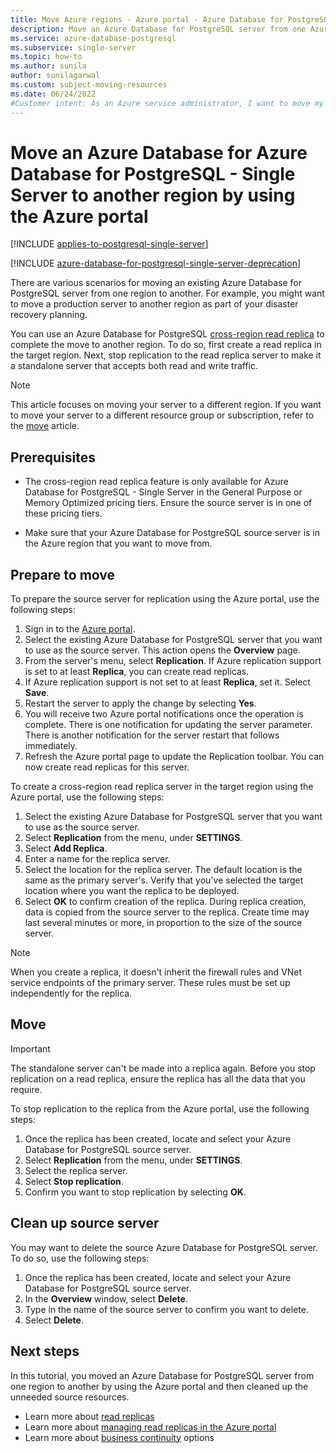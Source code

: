 ```yaml
---
title: Move Azure regions - Azure portal - Azure Database for PostgreSQL - Single Server
description: Move an Azure Database for PostgreSQL server from one Azure region to another using a read replica and the Azure portal.
ms.service: azure-database-postgresql
ms.subservice: single-server
ms.topic: how-to
ms.author: sunila
author: sunilagarwal
ms.custom: subject-moving-resources
ms.date: 06/24/2022
#Customer intent: As an Azure service administrator, I want to move my service resources to another Azure region
---
```


# Move an Azure Database for Azure Database for PostgreSQL - Single Server to another region by using the Azure portal

[!INCLUDE [applies-to-postgresql-single-server](../includes/applies-to-postgresql-single-server.md)]

[!INCLUDE [azure-database-for-postgresql-single-server-deprecation](../includes/azure-database-for-postgresql-single-server-deprecation.md)]

There are various scenarios for moving an existing Azure Database for PostgreSQL server from one region to another. For example, you might want to move a production server to another region as part of your disaster recovery planning.

You can use an Azure Database for PostgreSQL [cross-region read replica](concepts-read-replicas.md#cross-region-replication) to complete the move to another region. To do so, first create a read replica in the target region. Next, stop replication to the read replica server to make it a standalone server that accepts both read and write traffic.

> [!NOTE]
> This article focuses on moving your server to a different region. If you want to move your server to a different resource group or subscription, refer to the [move](/azure/azure-resource-manager/management/move-resource-group-and-subscription) article.

## Prerequisites

- The cross-region read replica feature is only available for Azure Database for PostgreSQL - Single Server in the General Purpose or Memory Optimized pricing tiers. Ensure the source server is in one of these pricing tiers.

- Make sure that your Azure Database for PostgreSQL source server is in the Azure region that you want to move from.

## Prepare to move

To prepare the source server for replication using the Azure portal, use the following steps:

1. Sign in to the [Azure portal](https://portal.azure.com).
1. Select the existing Azure Database for PostgreSQL server that you want to use as the source server. This action opens the **Overview** page.
1. From the server's menu, select **Replication**. If Azure replication support is set to at least **Replica**, you can create read replicas. 
1. If Azure replication support is not set to at least **Replica**, set it. Select **Save**.
1. Restart the server to apply the change by selecting **Yes**.
1. You will receive two Azure portal notifications once the operation is complete. There is one notification for updating the server parameter. There is another notification for the server restart that follows immediately.
1. Refresh the Azure portal page to update the Replication toolbar. You can now create read replicas for this server.

To create a cross-region read replica server in the target region using the Azure portal, use the following steps:

1. Select the existing Azure Database for PostgreSQL server that you want to use as the source server.
1. Select **Replication** from the menu, under **SETTINGS**.
1. Select **Add Replica**.
1. Enter a name for the replica server.
1. Select the location for the replica server. The default location is the same as the primary server's. Verify that you've selected the target location where you want the replica to be deployed.
1. Select **OK** to confirm creation of the replica. During replica creation, data is copied from the source server to the replica. Create time may last several minutes or more, in proportion to the size of the source server.

>[!NOTE]
> When you create a replica, it doesn't inherit the firewall rules and VNet service endpoints of the primary server. These rules must be set up independently for the replica.

## Move

> [!IMPORTANT]
> The standalone server can't be made into a replica again.
> Before you stop replication on a read replica, ensure the replica has all the data that you require.

To stop replication to the replica from the Azure portal, use the following steps:

1. Once the replica has been created, locate and select your Azure Database for PostgreSQL source server. 
1. Select **Replication** from the menu, under **SETTINGS**.
1. Select the replica server.
1. Select **Stop replication**.
1. Confirm you want to stop replication by selecting **OK**.

## Clean up source server

You may want to delete the source Azure Database for PostgreSQL server. To do so, use the following steps:

1. Once the replica has been created, locate and select your Azure Database for PostgreSQL source server.
1. In the **Overview** window, select **Delete**.
1. Type in the name of the source server to confirm you want to delete.
1. Select **Delete**.

## Next steps

In this tutorial, you moved an Azure Database for PostgreSQL server from one region to another by using the Azure portal and then cleaned up the unneeded source resources.

- Learn more about [read replicas](concepts-read-replicas.md)
- Learn more about [managing read replicas in the Azure portal](how-to-read-replicas-portal.md)
- Learn more about [business continuity](concepts-business-continuity.md) options
